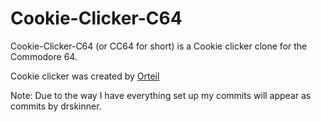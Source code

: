 # Cookie-Clicker-C64
Cookie-Clicker-C64 (or CC64 for short) is a Cookie clicker clone for the Commodore 64.

Cookie clicker was created by [Orteil](https://orteil.dashnet.org/)

Note: Due to the way I have everything set up my commits will appear as commits by drskinner.
